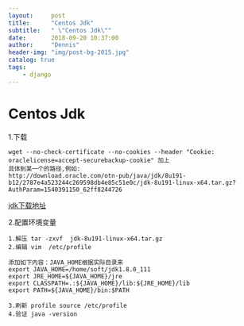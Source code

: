 ```yaml
---
layout:     post
title:      "Centos Jdk"
subtitle:   " \"Centos Jdk\""
date:       2018-09-20 10:37:00
author:     "Dennis"
header-img: "img/post-bg-2015.jpg"
catalog: true
tags:
    - django
---
```


# Centos Jdk

1.下载 

    wget --no-check-certificate --no-cookies --header "Cookie: oraclelicense=accept-securebackup-cookie" 加上 
    具体到某一个的路径,例如:
    http://download.oracle.com/otn-pub/java/jdk/8u191-b12/2787e4a523244c269598db4e85c51e0c/jdk-8u191-linux-x64.tar.gz?AuthParam=1540391150_62ff8244726

[jdk下载地址][1]

2.配置环境变量
    
    1.解压 tar -zxvf  jdk-8u191-linux-x64.tar.gz
    2.编辑 vim  /etc/profile

    添加如下内容：JAVA_HOME根据实际目录来
    export JAVA_HOME=/home/soft/jdk1.8.0_111 
    export JRE_HOME=${JAVA_HOME}/jre
    export CLASSPATH=.:${JAVA_HOME}/lib:${JRE_HOME}/lib
    export PATH=${JAVA_HOME}/bin:$PATH

    3.刷新 profile source /etc/profile 
    4.验证 java -version

[1]:http://www.oracle.com/technetwork/java/javase/downloads/jdk8-downloads-2133151.html